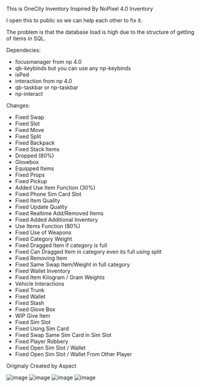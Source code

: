 This is OneCity Inventory Inspired By NoPixel 4.0 Inventory

I open this to public so we can help each other to fix it.

The problem is that the database load is high due to the structure of getting of items in SQL.

Dependecies:
- focusmanager from np 4.0
- qb-keybinds but you can use any np-keybinds
- isPed
- interaction from np 4.0
- qb-taskbar or np-taskbar
- np-interact


Changes:
- Fixed Swap
- Fixed Slot
- Fixed Move
- Fixed Split
- Fixed Backpack
- Fixed Stack Items
- Dropped (80%)
- Glovebox
- Equipped Items
- Fixed Props
- Fixed Pickup
- Added Use Item Function (30%)
- Fixed Phone Sim Card Slot
- Fixed Item Quality
- Fixed Update Quality
- Fixed Realtime Add/Removed Items
- Fixed Added Additional Inventory
- Use Items Function (80%)
- Fixed Use of Weapons
- Fixed Category Weight
- Fixed Dragged Item if category is full
- Fixed Can Dragged Item in category even its full using split
- Fixed Removing Item
- Fixed Same Swap Item/Weight in full category
- Fixed Wallet Inventory
- Fixed Item Kilogram / Gram Weights
- Vehicle Interactions
- Fixed Trunk
- Fixed Wallet
- Fixed Stash
- Fixed Glove Box
- WIP Give Item
- Fixed Sim Slot
- Fixed Using Sim Card
- Fixed Swap Same Sim Card in Sim Slot
- Fixed Player Robbery
- Fixed Open Sim Slot / Wallet
- Fixed Open Sim Slot / Wallet From Other Player

Originaly Created by Aspect

![image](https://github.com/whitewingz2017/oc-inventory/assets/33622236/f746d977-f7d4-4637-bbb1-ad1d239ff9bc)
![image](https://github.com/whitewingz2017/oc-inventory/assets/33622236/d60269a0-9c78-4a83-b4d5-b9edbc872555)
![image](https://github.com/whitewingz2017/oc-inventory/assets/33622236/762883cb-7b7f-47e5-aab6-b3f8ce0a95ba)
![image](https://github.com/whitewingz2017/oc-inventory/assets/33622236/98a009bd-a23d-47d9-bc16-252ce76317e1)
